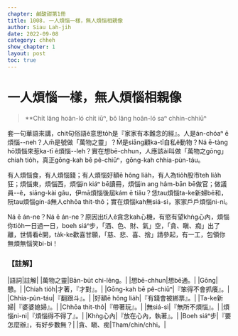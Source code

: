 ```yaml
---
chapter: 鹹酸甜第1冊
title: 1008. 一人煩惱一樣，無人煩惱相親像
author: Siau Lah-jih
date: 2022-09-08
category: chheh
show_chapter: 1
layout: post
toc: true
---
```

  



# 一人煩惱一樣，無人煩惱相親像
>**Chi̍t lâng hoân-ló chi̍t iūⁿ, bô lâng hoân-ló saⁿ chhin-chhiūⁿ


套一句華語來講，chit句俗語ê意思to̍h是『家家有本難念的經』。人是án-chóaⁿ ē煩惱--neh？人m̄是號做「萬物之靈」？M̄是siāng顧ka-tī自私ê動物？Ná ē-tàng hō͘煩惱來惹ka-tī ê煩惱--leh？實在想bē-chhun，人應該ài叫做「萬物之gōng」chiah tio̍h，真正gōng-kah bē pê-chiūⁿ，gōng-kah chhia-pùn-táu。

有人煩惱食，有人煩惱錢；有人煩惱好額ē hông lia̍h，有人為tio̍h股市teh lia̍h狂；煩惱東，煩惱西，煩惱in kiáⁿ bē讀冊，煩惱in ang hâm-bān bē做官；做議員--ê，siāng-kài gâu，伊mā煩惱後屆kám ē tiâu？恁tau煩惱ta-ke新婦bē和，阮tau煩惱gín-á無人chhōa thit-thô；實在煩惱kah無siá-sì，家家戶戶煩惱ni-ni。

Ná ē án-ne？Ná ē án-ne？原因出tī人ê貪念kah心機，有慾有望khǹg心內，煩惱你tio̍h一日過一日，boeh siáⁿ步，「酒、色、財、氣」空，「貪、瞋、痴」出了離，世情看ē開，ta̍k-ke歡喜甘願，「慈、悲、喜、捨」請參起，有一工，包領你無煩無惱笑bi-bi！ 




### 【註解】

|語詞|註解|
|萬物之靈|Bān-bu̍t chi-lêng。|
|想bē-chhun|想bē通。|
|Gōng|戇。|
|Chiah tio̍h|才著，『才對』。|
|Gōng-kah bē pê-chiūⁿ|『笨得不會抓癢』。|
|Chhia-pùn-táu|『翻跟斗』。|
|好額ē hông lia̍h|『有錢會被綁票』。|
|Ta-ke新婦|『婆婆媳婦』。|
|Chhōa thit-thô|『帶著玩』。|
|無siá-sì|『無所不煩惱』。|
|煩惱ni-ni|『煩惱得不得了』。|
|Khǹg心內|『放在心內，執著』。|
|Boeh siáⁿ步|『要怎麼辦』，有好步數無？|
|貪、瞋、痴|Tham/chin/chhi。|
